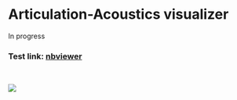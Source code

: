 # Articulation-Acoustics visualizer

In progress

### Test link: [nbviewer](http://nbviewer.jupyter.org/github/jaekookang/artic_acous_ucm/blob/master/forward_test.ipynb?flush_cache=true)

<br />

![](test.gif)


